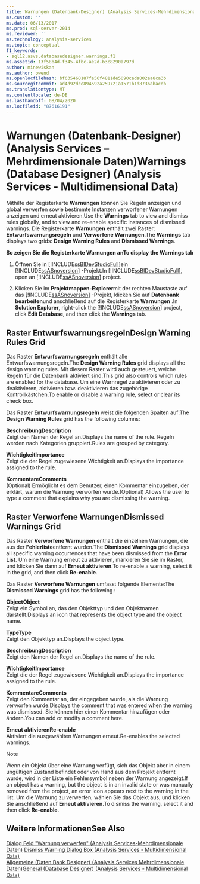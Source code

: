 ```yaml
---
title: Warnungen (Datenbank-Designer) (Analysis Services-Mehrdimensionale Daten) | Microsoft-Dokumentation
ms.custom: ''
ms.date: 06/13/2017
ms.prod: sql-server-2014
ms.reviewer: ''
ms.technology: analysis-services
ms.topic: conceptual
f1_keywords:
- sql12.asvs.databasedesigner.warnings.f1
ms.assetid: 13f58b4d-f345-4fbc-ae2d-b3c8290a797d
author: minewiskan
ms.author: owend
ms.openlocfilehash: bf635460187fe56f4811de5090cada002ea8ca3b
ms.sourcegitcommit: ad4d92dce894592a259721a1571b1d8736abacdb
ms.translationtype: MT
ms.contentlocale: de-DE
ms.lasthandoff: 08/04/2020
ms.locfileid: "87616191"
---
```

# <a name="warnings-database-designer-analysis-services---multidimensional-data"></a><span data-ttu-id="9f5c6-102">Warnungen (Datenbank-Designer) (Analysis Services – Mehrdimensionale Daten)</span><span class="sxs-lookup"><span data-stu-id="9f5c6-102">Warnings (Database Designer) (Analysis Services - Multidimensional Data)</span></span>
  <span data-ttu-id="9f5c6-103">Mithilfe der Registerkarte **Warnungen** können Sie Regeln anzeigen und global verwerfen sowie bestimmte Instanzen verworfener Warnungen anzeigen und erneut aktivieren.</span><span class="sxs-lookup"><span data-stu-id="9f5c6-103">Use the **Warnings** tab to view and dismiss rules globally, and to view and re-enable specific instances of dismissed warnings.</span></span> <span data-ttu-id="9f5c6-104">Die Registerkarte **Warnungen** enthält zwei Raster: **Entwurfswarnungsregeln** und **Verworfene Warnungen**.</span><span class="sxs-lookup"><span data-stu-id="9f5c6-104">The **Warnings** tab displays two grids: **Design Warning Rules** and **Dismissed Warnings**.</span></span>  
  
 <span data-ttu-id="9f5c6-105">**So zeigen Sie die Registerkarte Warnungen an**</span><span class="sxs-lookup"><span data-stu-id="9f5c6-105">**To display the Warnings tab**</span></span>  
  
1.  <span data-ttu-id="9f5c6-106">Öffnen Sie in [!INCLUDE[ssBIDevStudioFull](../includes/ssbidevstudiofull-md.md)]ein [!INCLUDE[ssASnoversion](../includes/ssasnoversion-md.md)] -Projekt.</span><span class="sxs-lookup"><span data-stu-id="9f5c6-106">In [!INCLUDE[ssBIDevStudioFull](../includes/ssbidevstudiofull-md.md)], open an [!INCLUDE[ssASnoversion](../includes/ssasnoversion-md.md)] project.</span></span>  
  
2.  <span data-ttu-id="9f5c6-107">Klicken Sie im **Projektmappen-Explorer**mit der rechten Maustaste auf das [!INCLUDE[ssASnoversion](../includes/ssasnoversion-md.md)] -Projekt, klicken Sie auf **Datenbank bearbeiten**und anschließend auf die Registerkarte **Warnungen** .</span><span class="sxs-lookup"><span data-stu-id="9f5c6-107">In **Solution Explorer**, right-click the [!INCLUDE[ssASnoversion](../includes/ssasnoversion-md.md)] project, click **Edit Database**, and then click the **Warnings** tab.</span></span>  
  
## <a name="design-warning-rules-grid"></a><span data-ttu-id="9f5c6-108">Raster Entwurfswarnungsregeln</span><span class="sxs-lookup"><span data-stu-id="9f5c6-108">Design Warning Rules Grid</span></span>  
 <span data-ttu-id="9f5c6-109">Das Raster **Entwurfswarnungsregeln** enthält alle Entwurfswarnungsregeln.</span><span class="sxs-lookup"><span data-stu-id="9f5c6-109">The **Design Warning Rules** grid displays all the design warning rules.</span></span> <span data-ttu-id="9f5c6-110">Mit diesem Raster wird auch gesteuert, welche Regeln für die Datenbank aktiviert sind.</span><span class="sxs-lookup"><span data-stu-id="9f5c6-110">This grid also controls which rules are enabled for the database.</span></span> <span data-ttu-id="9f5c6-111">Um eine Warnregel zu aktivieren oder zu deaktivieren, aktivieren bzw. deaktivieren das zugehörige Kontrollkästchen.</span><span class="sxs-lookup"><span data-stu-id="9f5c6-111">To enable or disable a warning rule, select or clear its check box.</span></span>  
  
 <span data-ttu-id="9f5c6-112">Das Raster **Entwurfswarnungsregeln** weist die folgenden Spalten auf:</span><span class="sxs-lookup"><span data-stu-id="9f5c6-112">The **Design Warning Rules** grid has the following columns:</span></span>  
  
 <span data-ttu-id="9f5c6-113">**Beschreibung**</span><span class="sxs-lookup"><span data-stu-id="9f5c6-113">**Description**</span></span>  
 <span data-ttu-id="9f5c6-114">Zeigt den Namen der Regel an.</span><span class="sxs-lookup"><span data-stu-id="9f5c6-114">Displays the name of the rule.</span></span> <span data-ttu-id="9f5c6-115">Regeln werden nach Kategorien gruppiert.</span><span class="sxs-lookup"><span data-stu-id="9f5c6-115">Rules are grouped by category.</span></span>  
  
 <span data-ttu-id="9f5c6-116">**Wichtigkeit**</span><span class="sxs-lookup"><span data-stu-id="9f5c6-116">**Importance**</span></span>  
 <span data-ttu-id="9f5c6-117">Zeigt die der Regel zugewiesene Wichtigkeit an.</span><span class="sxs-lookup"><span data-stu-id="9f5c6-117">Displays the importance assigned to the rule.</span></span>  
  
 <span data-ttu-id="9f5c6-118">**Kommentare**</span><span class="sxs-lookup"><span data-stu-id="9f5c6-118">**Comments**</span></span>  
 <span data-ttu-id="9f5c6-119">(Optional) Ermöglicht es dem Benutzer, einen Kommentar einzugeben, der erklärt, warum die Warnung verworfen wurde.</span><span class="sxs-lookup"><span data-stu-id="9f5c6-119">(Optional) Allows the user to type a comment that explains why you are dismissing the warning.</span></span>  
  
## <a name="dismissed-warnings-grid"></a><span data-ttu-id="9f5c6-120">Raster Verworfene Warnungen</span><span class="sxs-lookup"><span data-stu-id="9f5c6-120">Dismissed Warnings Grid</span></span>  
 <span data-ttu-id="9f5c6-121">Das Raster **Verworfene Warnungen** enthält die einzelnen Warnungen, die aus der **Fehlerliste**entfernt wurden.</span><span class="sxs-lookup"><span data-stu-id="9f5c6-121">The **Dismissed Warnings** grid displays all specific warning occurrences that have been dismissed from the **Error List**.</span></span> <span data-ttu-id="9f5c6-122">Um eine Warnung erneut zu aktivieren, markieren Sie sie im Raster, und klicken Sie dann auf **Erneut aktivieren**.</span><span class="sxs-lookup"><span data-stu-id="9f5c6-122">To re-enable a warning, select it in the grid, and then click **Re-enable**.</span></span>  
  
 <span data-ttu-id="9f5c6-123">Das Raster **Verworfene Warnungen** umfasst folgende Elemente:</span><span class="sxs-lookup"><span data-stu-id="9f5c6-123">The **Dismissed Warnings** grid has the following :</span></span>  
  
 <span data-ttu-id="9f5c6-124">**Object**</span><span class="sxs-lookup"><span data-stu-id="9f5c6-124">**Object**</span></span>  
 <span data-ttu-id="9f5c6-125">Zeigt ein Symbol an, das den Objekttyp und den Objektnamen darstellt.</span><span class="sxs-lookup"><span data-stu-id="9f5c6-125">Displays an icon that represents the object type and the object name.</span></span>  
  
 <span data-ttu-id="9f5c6-126">**Type**</span><span class="sxs-lookup"><span data-stu-id="9f5c6-126">**Type**</span></span>  
 <span data-ttu-id="9f5c6-127">Zeigt den Objekttyp an.</span><span class="sxs-lookup"><span data-stu-id="9f5c6-127">Displays the object type.</span></span>  
  
 <span data-ttu-id="9f5c6-128">**Beschreibung**</span><span class="sxs-lookup"><span data-stu-id="9f5c6-128">**Description**</span></span>  
 <span data-ttu-id="9f5c6-129">Zeigt den Namen der Regel an.</span><span class="sxs-lookup"><span data-stu-id="9f5c6-129">Displays the name of the rule.</span></span>  
  
 <span data-ttu-id="9f5c6-130">**Wichtigkeit**</span><span class="sxs-lookup"><span data-stu-id="9f5c6-130">**Importance**</span></span>  
 <span data-ttu-id="9f5c6-131">Zeigt die der Regel zugewiesene Wichtigkeit an.</span><span class="sxs-lookup"><span data-stu-id="9f5c6-131">Displays the importance assigned to the rule.</span></span>  
  
 <span data-ttu-id="9f5c6-132">**Kommentare**</span><span class="sxs-lookup"><span data-stu-id="9f5c6-132">**Comments**</span></span>  
 <span data-ttu-id="9f5c6-133">Zeigt den Kommentar an, der eingegeben wurde, als die Warnung verworfen wurde.</span><span class="sxs-lookup"><span data-stu-id="9f5c6-133">Displays the comment that was entered when the warning was dismissed.</span></span> <span data-ttu-id="9f5c6-134">Sie können hier einen Kommentar hinzufügen oder ändern.</span><span class="sxs-lookup"><span data-stu-id="9f5c6-134">You can add or modify a comment here.</span></span>  
  
 <span data-ttu-id="9f5c6-135">**Erneut aktivieren**</span><span class="sxs-lookup"><span data-stu-id="9f5c6-135">**Re-enable**</span></span>  
 <span data-ttu-id="9f5c6-136">Aktiviert die ausgewählten Warnungen erneut.</span><span class="sxs-lookup"><span data-stu-id="9f5c6-136">Re-enables the selected warnings.</span></span>  
  
> [!NOTE]  
>  <span data-ttu-id="9f5c6-137">Wenn ein Objekt über eine Warnung verfügt, sich das Objekt aber in einem ungültigen Zustand befindet oder von Hand aus dem Projekt entfernt wurde, wird in der Liste ein Fehlersymbol neben der Warnung angezeigt.</span><span class="sxs-lookup"><span data-stu-id="9f5c6-137">If an object has a warning, but the object is in an invalid state or was manually removed from the project, an error icon appears next to the warning in the list.</span></span> <span data-ttu-id="9f5c6-138">Um die Warnung zu verwerfen, wählen Sie das Objekt aus, und klicken Sie anschließend auf **Erneut aktivieren**.</span><span class="sxs-lookup"><span data-stu-id="9f5c6-138">To dismiss the warning, select it and then click **Re-enable**.</span></span>  
  
## <a name="see-also"></a><span data-ttu-id="9f5c6-139">Weitere Informationen</span><span class="sxs-lookup"><span data-stu-id="9f5c6-139">See Also</span></span>  
 <span data-ttu-id="9f5c6-140">[Dialog Feld "Warnung verwerfen" &#40;Analysis Services-Mehrdimensionale Daten&#41;](dismiss-warning-dialog-box-analysis-services-multidimensional-data.md) </span><span class="sxs-lookup"><span data-stu-id="9f5c6-140">[Dismiss Warning Dialog Box &#40;Analysis Services - Multidimensional Data&#41;](dismiss-warning-dialog-box-analysis-services-multidimensional-data.md) </span></span>  
 [<span data-ttu-id="9f5c6-141">Allgemeine &#40;Daten Bank Designer&#41; &#40;Analysis Services Mehrdimensionale Daten&#41;</span><span class="sxs-lookup"><span data-stu-id="9f5c6-141">General &#40;Database Designer&#41; &#40;Analysis Services - Multidimensional Data&#41;</span></span>](general-database-designer-analysis-services-multidimensional-data.md)  
  
  
